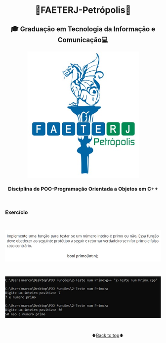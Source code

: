 <h1 align="center"><a name="back-to-top"></a> 🐲FAETERJ-Petrópolis🐲</h1> 

<h2   align="center">🎓
    Graduação em Tecnologia da Informação e Comunicação💻</h2>
 <p align="center">
    <img src="https://github.com/marcosbarker/exerc.poo.func.02/blob/main/img/faeterj-logo.jpg" alt="faeterj-logo">
    </p>
<h3 align="center">
    Disciplina de POO-Programação Orientada a Objetos em C++</h3>



<br/>

### Exercício

<br/>

<p align="center">
    <a href="">
        <img src="https://github.com/marcosbarker/exerc.poo.func.02/blob/main/img/img-exer.jpg">
    </a>
    </p>



<br/>

<p align="center">
    <a href="">
        <img src="https://github.com/marcosbarker/exerc.poo.func.02/blob/main/img/img-term.jpg" alt="imagem terminal">
    </a>
    </p>



<br/>

&emsp;&emsp;&emsp;&emsp;&emsp;&emsp;&emsp;&emsp;&emsp;&emsp;&emsp;&emsp;&emsp;&emsp;&emsp;&emsp;&emsp;&emsp;&emsp;&emsp;⬆️[Back to top](#back-to-top)⬆️ 

